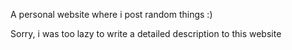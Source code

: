 A personal website where i post random things :)



Sorry, i was too lazy to write a detailed description to this website
